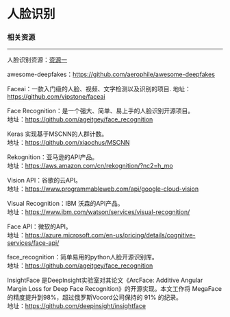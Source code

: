 # 人脸识别

### 相关资源
---

人脸识别资源：[资源一](https://github.com/L706077/DNN-Face-Recognition-Papers)

awesome-deepfakes：https://github.com/aerophile/awesome-deepfakes

Faceai：一款入门级的人脸、视频、文字检测以及识别的项目.
地址：https://github.com/vipstone/faceai

Face Recognition：是一个强大、简单、易上手的人脸识别开源项目。</br>
地址：https://github.com/ageitgey/face_recognition

Keras 实现基于MSCNN的人群计数。</br>
地址：https://github.com/xiaochus/MSCNN

Rekognition：亚马逊的API产品。</br>
地址：https://aws.amazon.com/cn/rekognition/?nc2=h_mo

Vision API：谷歌的云API。</br>
地址：https://www.programmableweb.com/api/google-cloud-vision

Visual Recognition：IBM 沃森的API产品。</br>
地址：https://www.ibm.com/watson/services/visual-recognition/

Face API：微软的API。</br>
地址：https://azure.microsoft.com/en-us/pricing/details/cognitive-services/face-api/

face_recognition：简单易用的python人脸开源识别库。</br>
地址：https://github.com/ageitgey/face_recognition

InsightFace 是DeepInsight实验室对其论文《ArcFace: Additive Angular Margin Loss for Deep Face Recognition》的开源实现。本文工作将 MegaFace的精度提升到98%，超过俄罗斯Vocord公司保持的 91% 的纪录。</br>
地址：https://github.com/deepinsight/insightface
